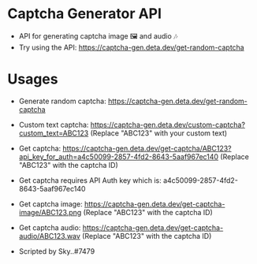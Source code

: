# Captcha Generator API
- API for generating captcha image 🖼️ and audio 🎶 
- Try using the API: https://captcha-gen.deta.dev/get-random-captcha

# Usages

- Generate random captcha:  https://captcha-gen.deta.dev/get-random-captcha
- Custom text captcha: https://captcha-gen.deta.dev/custom-captcha?custom_text=ABC123 (Replace "ABC123" with your custom text)
- Get captcha: https://captcha-gen.deta.dev/get-captcha/ABC123?api_key_for_auth=a4c50099-2857-4fd2-8643-5aaf967ec140 (Replace "ABC123" with the captcha ID)
- Get captcha requires API Auth key which is: a4c50099-2857-4fd2-8643-5aaf967ec140
- Get captcha image: https://captcha-gen.deta.dev/get-captcha-image/ABC123.png (Replace "ABC123" with the captcha ID)
- Get captcha audio: https://captcha-gen.deta.dev/get-captcha-audio/ABC123.wav (Replace "ABC123" with the captcha ID)

- Scripted by Sky..#7479
